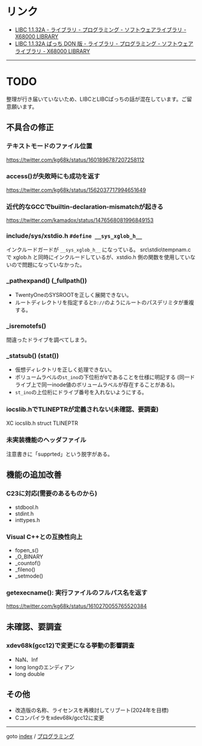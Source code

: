 # リンク

- [LIBC 1.1.32A - ライブラリ - プログラミング - ソフトウェアライブラリ - X68000 LIBRARY](http://retropc.net/x68000/software/develop/lib/libc1132a/)
- [LIBC 1.1.32A ぱっち DON 版 - ライブラリ - プログラミング - ソフトウェアライブラリ - X68000 LIBRARY](http://retropc.net/x68000/software/develop/lib/libcdon/)


----
# TODO
整理が行き届いていないため、LIBCとLIBCぱっちの話が混在しています。ご留意願います。

## 不具合の修正

### テキストモードのファイル位置
https://twitter.com/kg68k/status/1601896787207258112

### access()が失敗時にも成功を返す
https://twitter.com/kg68k/status/1562037717994651649

### 近代的なGCCでbuiltin-declaration-mismatchが起きる
https://twitter.com/kamadox/status/1476568081996849153

### include/sys/xstdio.h `#define __sys_xglob_h__`
インクルードガードが `__sys_xglob_h__` になっている。
src\stdio\tempnam.c で xglob.h と同時にインクルードしているが、xstdio.h
側の関数を使用していないので問題になっていなかった。

### _pathexpand() (_fullpath())
- TwentyOneのSYSROOTを正しく展開できない。
- ルートディレクトリを指定すると`D://`のようにルートのパスデリミタが重複する。

### _isremotefs()
間違ったドライブを調べてしまう。

### _statsub() (stat())
- 仮想ディレクトリを正しく処理できない。
- ボリュームラベルの`st_ino`の下位桁が`0`であることを仕様に明記する
  (同一ドライブ上で同一inode値のボリュームラベルが存在することがある)。
- `st_ino`の上位桁にドライブ番号を入れないようにする。

### iocslib.hでTLINEPTRが定義されない(未確認、要調査)
XC iocslib.h struct TLINEPTR

### 未実装機能のヘッダファイル
注意書きに「supprted」という脱字がある。

## 機能の追加改善

### C23に対応(需要のあるものから)
- stdbool.h
- stdint.h
- inttypes.h

### Visual C++との互換性向上
- fopen_s()
- _O_BINARY
- _countof()
- _fileno()
- _setmode()

### getexecname(): 実行ファイルのフルパス名を返す
https://twitter.com/kg68k/status/1610270055765520384

## 未確認、要調査

### xdev68k(gcc12)で変更になる挙動の影響調査
- NaN、Inf
- long longのエンディアン
- long double

## その他

- 改造版の名称、ライセンスを再検討してリブート(2024年を目標)
- Cコンパイラをxdev68k/gcc12に変更

----
goto [index](../README.md) / [プログラミング](./README.md)
